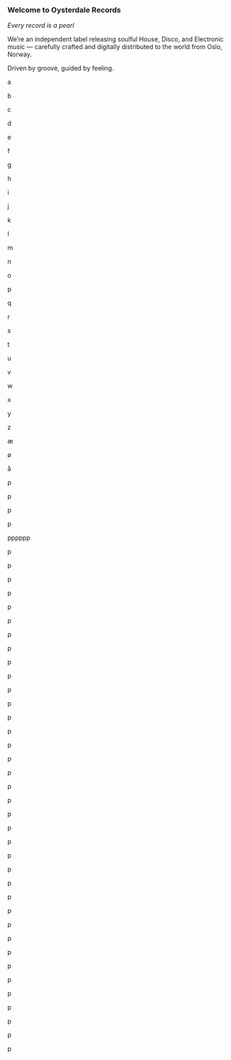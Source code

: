 ### Welcome to Oysterdale Records

*Every record is a pearl*

We’re an independent label releasing soulful House, Disco, and Electronic music — carefully crafted and digitally distributed to the world from Oslo, Norway.

Driven by groove, guided by feeling.

a﻿

b﻿

c﻿

d﻿

e﻿

f﻿

g﻿

h﻿

i﻿

j﻿

k﻿

l﻿

m﻿

n﻿

o﻿

p﻿

q﻿

r﻿

s﻿

t﻿

u﻿

v﻿

w﻿

x﻿

y﻿

z﻿

æ﻿

ø﻿

å﻿



p﻿

p﻿

p﻿

p﻿

p﻿ppppp

p﻿

p﻿

p﻿

p﻿

p﻿

p﻿

p﻿

p﻿

p﻿

p﻿

p﻿

p﻿

p﻿

p﻿

p﻿

p﻿

p﻿

p﻿

p﻿

p﻿

p﻿

p﻿

p﻿

p﻿

p﻿

p﻿

p﻿

p﻿

p﻿

p﻿

p﻿

p﻿

p﻿

p﻿

p﻿

p﻿

p